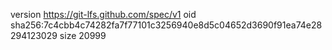 version https://git-lfs.github.com/spec/v1
oid sha256:7c4cbb4c74282fa7f77101c3256940e8d5c04652d3690f91ea74e28294123029
size 20999
